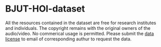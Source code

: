 # BJUT-HOI-dataset
All the resources contained in the dataset are free for research institutes and individuals. The copyright remains with the original owners of the audio/video.
No commerical usage is permitted.
Please submit the [data license](DATA_LICENSE.md) to email of corresponding authur to request the data.
